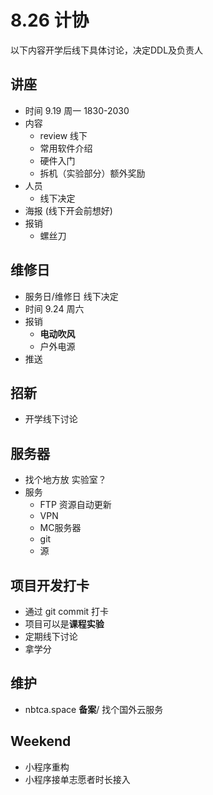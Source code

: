 # 8.26 计协

以下内容开学后线下具体讨论，决定DDL及负责人

## 讲座

+ 时间 9.19 周一 1830-2030
+ 内容
  + review 线下
  + 常用软件介绍
  + 硬件入门
  + 拆机（实验部分）额外奖励
+ 人员
  + 线下决定
+ 海报 (线下开会前想好)
+ 报销
  + 螺丝刀

## 维修日

+ 服务日/维修日 线下决定
+ 时间 9.24 周六
+ 报销
  + **电动吹风**
  + 户外电源
+ 推送

## 招新

+ 开学线下讨论

## 服务器

+ 找个地方放 实验室？
+ 服务
  + FTP 资源自动更新
  + VPN
  + MC服务器
  + git
  + 源

## 项目开发打卡

+ 通过 git commit 打卡
+ 项目可以是**课程实验**
+ 定期线下讨论
+ 拿学分

## 维护

+ nbtca.space **备案**/ 找个国外云服务

## Weekend

+ 小程序重构
+ 小程序接单志愿者时长接入
